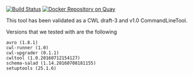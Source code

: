 [![Build Status](https://travis-ci.org/CancerCollaboratory/dockstore-tool-rnaseqc.svg)](https://travis-ci.org/CancerCollaboratory/dockstore-tool-rnaseqc)
[![Docker Repository on Quay](https://quay.io/repository/cancercollaboratory/dockstore-tool-rnaseqc/status "Docker Repository on Quay")](https://quay.io/repository/cancercollaboratory/dockstore-tool-rnaseqc)

This tool has been validated as a CWL draft-3 and v1.0 CommandLineTool. 

Versions that we tested with are the following 
```
avro (1.8.1)
cwl-runner (1.0)
cwl-upgrader (0.1.1)
cwltool (1.0.20160712154127)
schema-salad (1.14.20160708181155)
setuptools (25.1.6)
```

